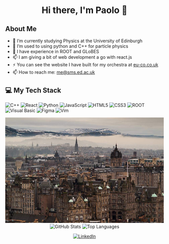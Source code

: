 
<div align="center">
  <h1>Hi there, I'm Paolo 👋</h1>
</div>

## About Me
- 🌱 I’m currently studying Physics at the University of Edinburgh
- 👯 I’m used to using python and C++ for particle physics
- 🤔 I have experience in ROOT and GLoBES
- 📫 I am giving a bit of web development a go with react.js
- ⚡ You can see the website I have built for my orchestra at [eu-co.co.uk](https://eu-co.co.uk)
- 📫 How to reach me: [me@sms.ed.ac.uk](mailto:s2289940@ed.ac.uk)
  
## 💻 My Tech Stack
<p>
  <img alt="C++" src="https://img.shields.io/badge/c++-%2300599C.svg?style=for-the-badge&logo=c%2B%2B&logoColor=white"/>
  <img alt="React" src="https://img.shields.io/badge/react-%2320232a.svg?style=for-the-badge&logo=react&logoColor=%2361DAFB"/>
  <img alt="Python" src="https://img.shields.io/badge/python-3670A0?style=for-the-badge&logo=python&logoColor=ffdd54"/>
  <img alt="JavaScript" src="https://img.shields.io/badge/javascript-%23323330.svg?style=for-the-badge&logo=javascript&logoColor=%23F7DF1E"/>
  <img alt="HTML5" src="https://img.shields.io/badge/html5-%23E34F26.svg?style=for-the-badge&logo=html5&logoColor=white"/>
  <img alt="CSS3" src="https://img.shields.io/badge/css-%231572B6.svg?style=for-the-badge&logo=css&logoColor=white"/>
  <img alt="ROOT" src="https://img.shields.io/badge/root-005A9A?style=for-the-badge&logo=r&logoColor=white"/>
  <img alt="Visual Basic" src="https://img.shields.io/badge/Visual%20Basic-945DB7?style=for-the-badge&logo=visualbasic&logoColor=white"/>
  <img alt="Figma" src="https://img.shields.io/badge/figma-%23F24E1E.svg?style=for-the-badge&logo=figma&logoColor=white"/> 
  <img alt="Vim" src="https://img.shields.io/badge/vim-%23019733.svg?style=for-the-badge&logo=vim&logoColor=white"/>
</p>

<div align="center">
  <img src="Edinburgh.jpeg" alt="An Edinburgh banner image for my profile" width="800"/>
</div>

<div align="center">
  <img src="https://github-readme-stats.vercel.app/api?username=paolominhas&show_icons=true&theme=tokyonight&hide_border=true&count_private=true" alt="GitHub Stats"/>
  <img src="https://github-readme-stats.vercel.app/api/top-langs/?username=paolominhas&layout=compact&theme=tokyonight&hide_border=true" alt="Top Languages"/>
</div>

<p align="center">
  <a href="https://www.linkedin.com/in/paolo-m-319374305/" target="_blank">
    <img src="https://img.shields.io/badge/LinkedIn-0077B5?style=for-the-badge&logo=linkedin&logoColor=white" alt="LinkedIn"/>
  </a>
</p>
